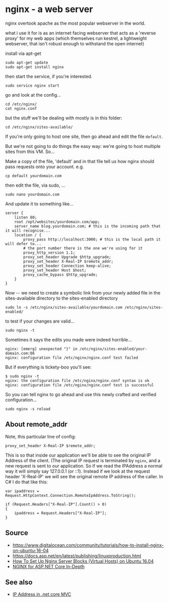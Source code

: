# nginx - a web server

nginx overtook apache as the most popular webserver in the world.

what i use it for is as an internet facing webserver that acts as a 'reverse proxy' for my web apps (which themselves run kestrel, a lightweight webserver, that isn't robust enough to withstand the open internet)

install via apt-get

    sudo apt-get update
    sudo apt-get install nginx

then start the service, if you're interested.    
    
    sudo service nginx start    
    
go and look at the config...

    cd /etc/nginx/
    cat nginx.conf

but the stuff we'll be dealing with mostly is in this folder:
    
    cd /etc/nginx/sites-available/

If you're only going to host one site, then go ahead and edit the file `default`.

But we're not going to do things the easy way: we're going to host multiple sites from this VM. So...    
    
Make a copy of the file, 'default' and in that file tell us how nginx should pass requests onto your account.
e.g.

    cp default yourdomain.com
    
then edit the file, via sudo, ...

    sudo nano yourdomain.com

    
And update it to something like...
    
    server {
        listen 80;
        root /opt/websites/yourdomain.com/app;
        server_name blog.yourdomain.com; # this is the incoming path that it will recognise...
        location / {
            proxy_pass http://localhost:3000; # this is the local path it will defer to... 
            # the port number there is the one we're using for it
            proxy_http_version 1.1;
            proxy_set_header Upgrade $http_upgrade;
            proxy_set_header X-Real-IP $remote_addr;
            proxy_set_header Connection keep-alive;
            proxy_set_header Host $host;
            proxy_cache_bypass $http_upgrade;
        }
    }

    
Now -- we need to create a symbolic link from your newly added file in the sites-available directory to the sites-enabled directory    

    sudo ln -s /etc/nginx/sites-available/yourdomain.com /etc/nginx/sites-enabled/
    
to test if your changes are valid...
        
    sudo nginx -t    

Sometimes it says the edits you made were indeed horrible... 

    nginx: [emerg] unexpected "}" in /etc/nginx/sites-enabled/your-domain.com:86
    nginx: configuration file /etc/nginx/nginx.conf test failed

But if everything is tickety-boo you'll see:

    $ sudo nginx -t
    nginx: the configuration file /etc/nginx/nginx.conf syntax is ok
    nginx: configuration file /etc/nginx/nginx.conf test is successful

So you can tell nginx to go ahead and use this newly crafted and verified configuration...
    
    sudo nginx -s reload    


## About remote_addr
    
Note, this particular line of config:

    proxy_set_header X-Real-IP $remote_addr;
    
This is so that inside our application we'll be able to see the original IP Address of the client. (The original IP request is terminated by `nginx`, and a new request is sent to our application. So if we read the IPAddress a normal way it will simply say 127.0.0.1 (or ::1). Instead if we look at the request header 'X-Real-IP' we will see the original remote IP address of the caller. In C# I do that like this:    


    var ipaddress = Request.HttpContext.Connection.RemoteIpAddress.ToString();
    
    if (Request.Headers["X-Real-IP"].Count() > 0)
    {
        ipaddress = Request.Headers["X-Real-IP"];
    }

    
    
## Source

 * <https://www.digitalocean.com/community/tutorials/how-to-install-nginx-on-ubuntu-16-04>
 * <https://docs.asp.net/en/latest/publishing/linuxproduction.html>
 * [How To Set Up Nginx Server Blocks (Virtual Hosts) on Ubuntu 16.04](https://www.digitalocean.com/community/tutorials/how-to-set-up-nginx-server-blocks-virtual-hosts-on-ubuntu-16-04)
 * [NGINX for ASP.NET Core In-Depth](http://rehansaeed.com/nginx-asp-net-core-depth/)
 
## See also

 * [IP Address in .net core MVC](../.net_core_MVC/ip_address.md)
 